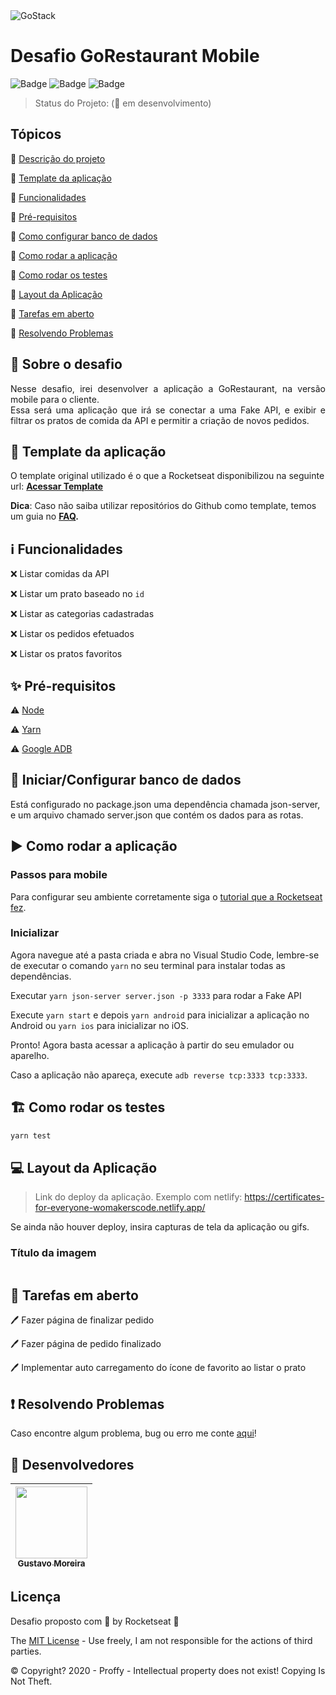 <img alt="GoStack" src="https://storage.googleapis.com/golden-wind/bootcamp-gostack/header-desafios.png" />

# Desafio GoRestaurant Mobile

![Badge](https://img.shields.io/badge/types-Flow%20%7C%20TypeScript-blue)
![Badge](https://img.shields.io/badge/Bootcamp%20Rocketseat-React%20Native-blueviolet)
![Badge](https://img.shields.io/badge/node-%3E%3D%2012.18.2-brightgreen)

> Status do Projeto: (🚧 em desenvolvimento)

## Tópicos

🔹 [Descrição do projeto](#🚀-sobre-o-desafio)

🔹 [Template da aplicação](#📓-template-da-aplicação)

🔹 [Funcionalidades](#ℹ️-funcionalidades)

🔹 [Pré-requisitos](#✨-pré-requisitos)

🔹 [Como configurar banco de dados](#💾-iniciar/configurar-banco-de-dados)

🔹 [Como rodar a aplicação](#▶️-como-rodar-a-aplicação)

🔹 [Como rodar os testes](#🏗-como-rodar-os-testes)

🔹 [Layout da Aplicação](#💻-layout-da-aplicação)

🔹 [Tarefas em aberto](#💻-tarefas-em-aberto)

🔹 [Resolvendo Problemas](#❗️-resolvendo-problemas)

## 🚀 Sobre o desafio

<p align="justify">
  Nesse desafio, irei desenvolver a aplicação a GoRestaurant, na versão mobile para o cliente.
  <br>
  Essa será uma aplicação que irá se conectar a uma Fake API, e exibir e filtrar os pratos de comida da API e permitir a criação de novos pedidos.
</p>

## 📓 Template da aplicação

O template original utilizado é o que a Rocketseat disponibilizou na seguinte url: **[Acessar Template](https://github.com/rocketseat-education/gostack-template-react-native-delivery)**

**Dica**: Caso não saiba utilizar repositórios do Github como template, temos um guia no **[FAQ](https://github.com/Rocketseat/bootcamp-gostack-desafios/tree/master/faq-desafios).**

## ℹ️ Funcionalidades

❌ Listar comidas da API

❌ Listar um prato baseado no `id`

❌ Listar as categorias cadastradas

❌ Listar os pedidos efetuados

❌ Listar os pratos favoritos

## ✨ Pré-requisitos

⚠️ [Node](https://nodejs.org/en/download/)

⚠️ [Yarn](https://yarnpkg.com/getting-started/install)

⚠️ [Google ADB](https://developer.android.com/studio/command-line/adb)

## 💾 Iniciar/Configurar banco de dados

Está configurado no package.json uma dependência chamada json-server, e um arquivo chamado server.json que contém os dados para as rotas.

## ▶️ Como rodar a aplicação

### Passos para mobile

Para configurar seu ambiente corretamente siga o [tutorial que a Rocketseat fez](https://react-native.rocketseat.dev/).

### Inicializar

Agora navegue até a pasta criada e abra no Visual Studio Code, lembre-se de executar o comando `yarn` no seu terminal para instalar todas as dependências.

Executar `yarn json-server server.json -p 3333` para rodar a Fake API

Execute `yarn start` e depois `yarn android` para inicializar a aplicação no Android ou `yarn ios` para inicializar no iOS.

Pronto! Agora basta acessar a aplicação à partir do seu emulador ou aparelho.

Caso a aplicação não apareça, execute `adb reverse tcp:3333 tcp:3333`.

## 🏗 Como rodar os testes

```bash
yarn test
```

## 💻 Layout da Aplicação

> Link do deploy da aplicação. Exemplo com netlify: https://certificates-for-everyone-womakerscode.netlify.app/

Se ainda não houver deploy, insira capturas de tela da aplicação ou gifs.

### Título da imagem

<img src="" max-width="700" max-heigth="600" />

## 📝 Tarefas em aberto

🖊 Fazer página de finalizar pedido

🖊 Fazer página de pedido finalizado

🖊 Implementar auto carregamento do ícone de favorito ao listar o prato

## ❗️ Resolvendo Problemas

Caso encontre algum problema, bug ou erro me conte [aqui]()!

## 🐙 Desenvolvedores

| [<img src="https://avatars1.githubusercontent.com/u/18315899?s=460&u=54d9c6ea66f2b27120bf39dabe1d36ff22a92b9d&v=4>][(https://github.com/MGustav0](https://avatars1.githubusercontent.com/u/18315899?s=460&u=54d9c6ea66f2b27120bf39dabe1d36ff22a92b9d&v=4))" width=115><br><sub>Gustavo Moreira</sub>](https://github.com/MGustav0) |
| :---: |

## Licença

Desafio proposto com 💜 by Rocketseat 👋

The [MIT License](https://opensource.org/licenses/MIT) - Use freely, I am not responsible for the actions of third parties.

©️ Copyright? 2020 - Proffy - Intellectual property does not exist! Copying Is Not Theft.

